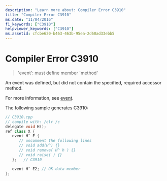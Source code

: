 ```yaml
---
description: "Learn more about: Compiler Error C3910"
title: "Compiler Error C3910"
ms.date: "11/04/2016"
f1_keywords: ["C3910"]
helpviewer_keywords: ["C3910"]
ms.assetid: cfcbe620-b463-463b-95ea-2d60ad33ebb5
---
```

# Compiler Error C3910

> 'event': must define member 'method'

An event was defined, but did not contain the specified, required accessor method.

For more information, see [event](../../extensions/event-cpp-component-extensions.md).

The following sample generates C3910:

```cpp
// C3910.cpp
// compile with: /clr /c
delegate void H();
ref class X {
   event H^ E {
      // uncomment the following lines
      // void add(H^) {}
      // void remove( H^ h ) {}
      // void raise( ) {}
   };   // C3910

   event H^ E2; // OK data member
};
```
